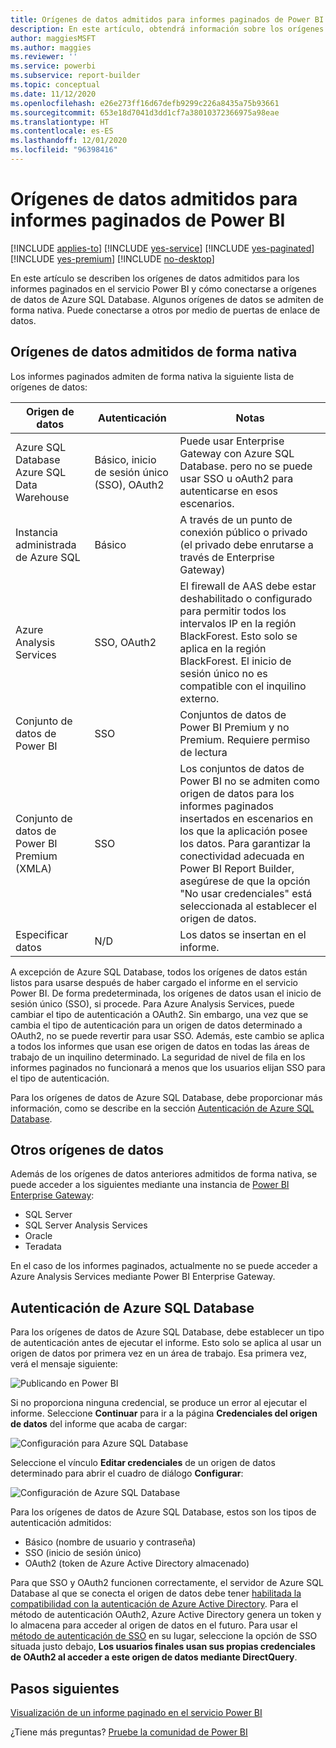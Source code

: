 ```yaml
---
title: Orígenes de datos admitidos para informes paginados de Power BI
description: En este artículo, obtendrá información sobre los orígenes de datos admitidos para los informes paginados en el servicio Power BI y cómo conectarse a orígenes de datos de Azure SQL Database.
author: maggiesMSFT
ms.author: maggies
ms.reviewer: ''
ms.service: powerbi
ms.subservice: report-builder
ms.topic: conceptual
ms.date: 11/12/2020
ms.openlocfilehash: e26e273ff16d67defb9299c226a8435a75b93661
ms.sourcegitcommit: 653e18d7041d3dd1cf7a38010372366975a98eae
ms.translationtype: HT
ms.contentlocale: es-ES
ms.lasthandoff: 12/01/2020
ms.locfileid: "96398416"
---
```

# <a name="supported-data-sources-for-power-bi-paginated-reports"></a>Orígenes de datos admitidos para informes paginados de Power BI

[!INCLUDE [applies-to](../includes/applies-to.md)] [!INCLUDE [yes-service](../includes/yes-service.md)] [!INCLUDE [yes-paginated](../includes/yes-paginated.md)] [!INCLUDE [yes-premium](../includes/yes-premium.md)] [!INCLUDE [no-desktop](../includes/no-desktop.md)] 

En este artículo se describen los orígenes de datos admitidos para los informes paginados en el servicio Power BI y cómo conectarse a orígenes de datos de Azure SQL Database. Algunos orígenes de datos se admiten de forma nativa. Puede conectarse a otros por medio de puertas de enlace de datos.

## <a name="natively-supported-data-sources"></a>Orígenes de datos admitidos de forma nativa

Los informes paginados admiten de forma nativa la siguiente lista de orígenes de datos:

| Origen de datos | Autenticación | Notas |
| --- | --- | --- |
| Azure SQL Database <br>Azure SQL Data Warehouse | Básico, inicio de sesión único (SSO), OAuth2 | Puede usar Enterprise Gateway con Azure SQL Database. pero no se puede usar SSO u oAuth2 para autenticarse en esos escenarios.   |
| Instancia administrada de Azure SQL | Básico | A través de un punto de conexión público o privado (el privado debe enrutarse a través de Enterprise Gateway)  |
| Azure Analysis Services | SSO, OAuth2 | El firewall de AAS debe estar deshabilitado o configurado para permitir todos los intervalos IP en la región BlackForest. Esto solo se aplica en la región BlackForest.  El inicio de sesión único no es compatible con el inquilino externo. |
| Conjunto de datos de Power BI | SSO | Conjuntos de datos de Power BI Premium y no Premium. Requiere permiso de lectura |
| Conjunto de datos de Power BI Premium (XMLA) | SSO | Los conjuntos de datos de Power BI no se admiten como origen de datos para los informes paginados insertados en escenarios en los que la aplicación posee los datos.  Para garantizar la conectividad adecuada en Power BI Report Builder, asegúrese de que la opción "No usar credenciales" está seleccionada al establecer el origen de datos.   |
| Especificar datos | N/D | Los datos se insertan en el informe. |

A excepción de Azure SQL Database, todos los orígenes de datos están listos para usarse después de haber cargado el informe en el servicio Power BI. De forma predeterminada, los orígenes de datos usan el inicio de sesión único (SSO), si procede. Para Azure Analysis Services, puede cambiar el tipo de autenticación a OAuth2. Sin embargo, una vez que se cambia el tipo de autenticación para un origen de datos determinado a OAuth2, no se puede revertir para usar SSO.  Además, este cambio se aplica a todos los informes que usan ese origen de datos en todas las áreas de trabajo de un inquilino determinado.  La seguridad de nivel de fila en los informes paginados no funcionará a menos que los usuarios elijan SSO para el tipo de autenticación.

Para los orígenes de datos de Azure SQL Database, debe proporcionar más información, como se describe en la sección [Autenticación de Azure SQL Database](#azure-sql-database-authentication).

## <a name="other-data-sources"></a>Otros orígenes de datos

Además de los orígenes de datos anteriores admitidos de forma nativa, se puede acceder a los siguientes mediante una instancia de [Power BI Enterprise Gateway](../connect-data/service-gateway-onprem.md):

- SQL Server
- SQL Server Analysis Services
- Oracle
- Teradata

En el caso de los informes paginados, actualmente no se puede acceder a Azure Analysis Services mediante Power BI Enterprise Gateway.

## <a name="azure-sql-database-authentication"></a>Autenticación de Azure SQL Database

Para los orígenes de datos de Azure SQL Database, debe establecer un tipo de autenticación antes de ejecutar el informe. Esto solo se aplica al usar un origen de datos por primera vez en un área de trabajo. Esa primera vez, verá el mensaje siguiente:

![Publicando en Power BI](media/paginated-reports-data-sources/power-bi-paginated-publishing.png)

Si no proporciona ninguna credencial, se produce un error al ejecutar el informe. Seleccione **Continuar** para ir a la página **Credenciales del origen de datos** del informe que acaba de cargar:

![Configuración para Azure SQL Database](media/paginated-reports-data-sources/power-bi-paginated-settings-azure-sql.png)

Seleccione el vínculo **Editar credenciales** de un origen de datos determinado para abrir el cuadro de diálogo **Configurar**:

![Configuración de Azure SQL Database](media/paginated-reports-data-sources/power-bi-paginated-configure-azure-sql.png)

Para los orígenes de datos de Azure SQL Database, estos son los tipos de autenticación admitidos:

- Básico (nombre de usuario y contraseña)
- SSO (inicio de sesión único)
- OAuth2 (token de Azure Active Directory almacenado)

Para que SSO y OAuth2 funcionen correctamente, el servidor de Azure SQL Database al que se conecta el origen de datos debe tener [habilitada la compatibilidad con la autenticación de Azure Active Directory](/azure/sql-database/sql-database-aad-authentication-configure). Para el método de autenticación OAuth2, Azure Active Directory genera un token y lo almacena para acceder al origen de datos en el futuro. Para usar el [método de autenticación de SSO](../connect-data/service-azure-sql-database-with-direct-connect.md#single-sign-on) en su lugar, seleccione la opción de SSO situada justo debajo, **Los usuarios finales usan sus propias credenciales de OAuth2 al acceder a este origen de datos mediante DirectQuery**.
  
## <a name="next-steps"></a>Pasos siguientes

[Visualización de un informe paginado en el servicio Power BI](../consumer/paginated-reports-view-power-bi-service.md)

¿Tiene más preguntas? [Pruebe la comunidad de Power BI](https://community.powerbi.com/)
